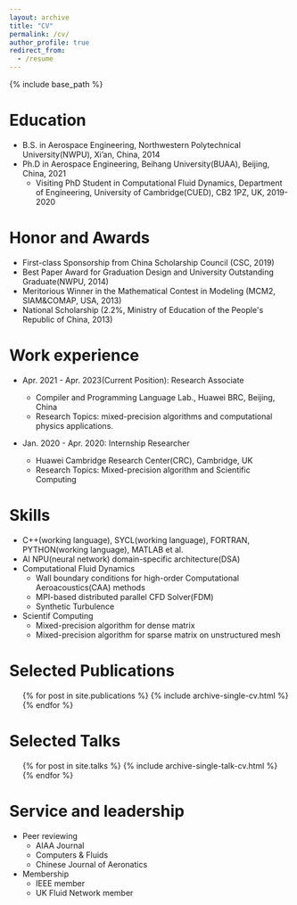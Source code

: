 ```yaml
---
layout: archive
title: "CV"
permalink: /cv/
author_profile: true
redirect_from:
  - /resume
---
```


{% include base_path %}

Education
======
* B.S. in Aerospace Engineering, Northwestern Polytechnical University(NWPU), Xi’an, China, 2014
* Ph.D in Aerospace Engineering, Beihang University(BUAA), Beijing, China, 2021
  * Visiting PhD Student in Computational Fluid Dynamics, Department of Engineering, University of Cambridge(CUED), CB2 1PZ, UK, 2019-2020 

Honor and Awards
======
* First-class Sponsorship from China Scholarship Council (CSC, 2019)
* Best Paper Award for Graduation Design and University Outstanding Graduate(NWPU, 2014)
* Meritorious Winner in the Mathematical Contest in Modeling (MCM2, SIAM&COMAP, USA, 2013) 
* National Scholarship (2.2%, Ministry of Education of the People's Republic of China, 2013) 

Work experience
======
* Apr. 2021 - Apr. 2023(Current Position): Research Associate
  * Compiler and Programming Language Lab., Huawei BRC, Beijing, China
  * Research Topics: mixed-precision algorithms and computational physics applications. 

* Jan. 2020 - Apr. 2020: Internship Researcher
  * Huawei Cambridge Research Center(CRC), Cambridge, UK
  * Research Topics: Mixed-precision algorithm and Scientific Computing
  
Skills
======
* C++(working language), SYCL(working language), FORTRAN, PYTHON(working language), MATLAB et al.
* AI NPU(neural network) domain-specific architecture(DSA)
* Computational Fluid Dynamics
  * Wall boundary conditions for high-order Computational Aeroacoustics(CAA) methods
  * MPI-based distributed parallel CFD Solver(FDM)
  * Synthetic Turbulence
* Scientif Computing
  * Mixed-precision algorithm for dense matrix
  * Mixed-precision algorithm for sparse matrix on unstructured mesh

Selected Publications
======
  <ul>{% for post in site.publications %}
    {% include archive-single-cv.html %}
  {% endfor %}</ul>
  
Selected Talks
======
  <ul>{% for post in site.talks %}
    {% include archive-single-talk-cv.html %}
  {% endfor %}</ul>
  
Service and leadership
======
* Peer reviewing
  * AIAA Journal
  * Computers & Fluids
  * Chinese Journal of Aeronatics
* Membership
  * IEEE member
  * UK Fluid Network member
